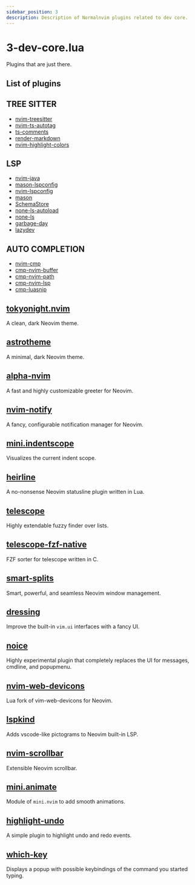 ```yaml
---
sidebar_position: 3
description: Description of Normalnvim plugins related to dev core.
---
```


# 3-dev-core.lua
Plugins that are just there.

## List of plugins

## TREE SITTER
- [nvim-treesitter](#nvim-treesitter)
- [nvim-ts-autotag](#nvim-ts-autotag)
- [ts-comments](#ts-comments)
- [render-markdown](#render-markdown)
- [nvim-highlight-colors](#nvim-highlight-colors)

## LSP
- [nvim-java](#nvim-java)
- [mason-lspconfig](#mason-lspconfig)
- [nvim-lspconfig](#nvim-lspconfig)
- [mason](#mason)
- [SchemaStore](#schemastore)
- [none-ls-autoload](#none-ls-autoload)
- [none-ls](#none-ls)
- [garbage-day](#garbage-day)
- [lazydev](#lazydev)

## AUTO COMPLETION
- [nvim-cmp](#nvim-cmp)
- [cmp-nvim-buffer](#cmp-nvim-buffer)
- [cmp-nvim-path](#cmp-nvim-path)
- [cmp-nvim-lsp](#cmp-nvim-lsp)
- [cmp-luasnip](#cmp-luasnip)

## [tokyonight.nvim](https://github.com/folke/tokyonight.nvim)
A clean, dark Neovim theme.

## [astrotheme](https://github.com/shaunsingh/astrotheme)
A minimal, dark Neovim theme.

## [alpha-nvim](https://github.com/goolord/alpha-nvim)
A fast and highly customizable greeter for Neovim.

## [nvim-notify](https://github.com/rcarriga/nvim-notify)
A fancy, configurable notification manager for Neovim.

## [mini.indentscope](https://github.com/echasnovski/mini.indentscope)
Visualizes the current indent scope.

## [heirline](https://github.com/rebelot/heirline.nvim)
A no-nonsense Neovim statusline plugin written in Lua.

## [telescope](https://github.com/nvim-telescope/telescope.nvim)
Highly extendable fuzzy finder over lists.

## [telescope-fzf-native](https://github.com/nvim-telescope/telescope-fzf-native.nvim)
FZF sorter for telescope written in C.

## [smart-splits](https://github.com/mrjones2014/smart-splits.nvim)
Smart, powerful, and seamless Neovim window management.

## [dressing](https://github.com/stevearc/dressing.nvim)
Improve the built-in `vim.ui` interfaces with a fancy UI.

## [noice](https://github.com/folke/noice.nvim)
Highly experimental plugin that completely replaces the UI for messages, cmdline, and popupmenu.

## [nvim-web-devicons](https://github.com/nvim-tree/nvim-web-devicons)
Lua fork of vim-web-devicons for Neovim.

## [lspkind](https://github.com/onsails/lspkind.nvim)
Adds vscode-like pictograms to Neovim built-in LSP.

## [nvim-scrollbar](https://github.com/petertriho/nvim-scrollbar)
Extensible Neovim scrollbar.

## [mini.animate](https://github.com/echasnovski/mini.animate)
Module of `mini.nvim` to add smooth animations.

## [highlight-undo](https://github.com/tzachar/highlight-undo.nvim)
A simple plugin to highlight undo and redo events.

## [which-key](https://github.com/folke/which-key.nvim)
Displays a popup with possible keybindings of the command you started typing.

